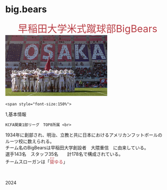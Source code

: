 # big.bears
<html>
  <head>
    <span style="font-size:220%">　<span style="color:#B94047">
  早稲田大学米式蹴球部BigBears</span> </span>　<br>
<img src="IMG_3356 4.jpg"width="320px""alt="a"<br>

    
    <span style="font-size:150%"> 
   1,基本情報</span><br>
    
    KCFA関東1部リーグ　TOP8所属 <br>
  
  </head>
  1934年に創部され、明治、立教と共に日本におけるアメリカンフットボールのルーツ校に数えられる。 <br>
  チーム名のBigBearsは早稲田大学創設者　大隈重信　に由来している。<br>
  選手143名　スタッフ35名　　計178名で構成されている。<br>
  チームスローガンは「<span style="color:#B94047"><ruby>聳<rt>そび</rt></ruby>ゆる</span>」<br>
  <br>
  <br>
  
<body>
 
  2024
</body>
</html>
